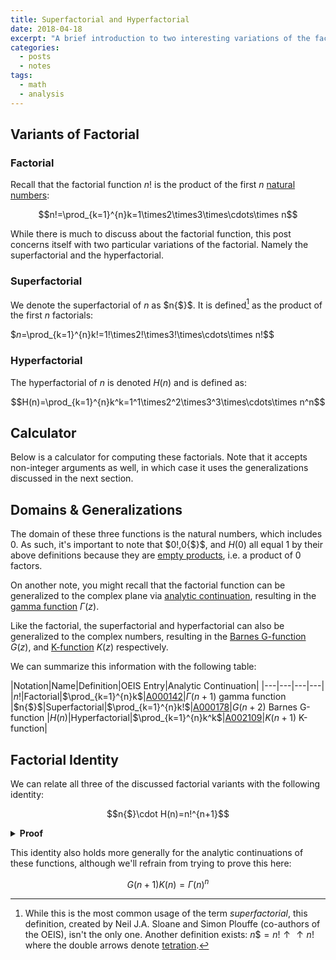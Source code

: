 ```yaml
---
title: Superfactorial and Hyperfactorial
date: 2018-04-18
excerpt: "A brief introduction to two interesting variations of the factorial function: the superfactorial and hyperfactorial."
categories:
  - posts
  - notes
tags: 
  - math
  - analysis
---
```

## Variants of Factorial
### Factorial
Recall that the factorial function $n!$ is the product of the first $n$ [natural numbers](/natural-numbers):

$$n!=\prod_{k=1}^{n}k=1\times2\times3\times\cdots\times n$$

While there is much to discuss about the factorial function, this post concerns itself with two particular variations of the factorial. Namely the superfactorial and the hyperfactorial.

### Superfactorial
We denote the superfactorial of $n$ as $n{$}$. It is defined[^f1] as the product of the first $n$ factorials:

$$n$=\prod_{k=1}^{n}k!=1!\times2!\times3!\times\cdots\times n!$$

### Hyperfactorial
The hyperfactorial of $n$ is denoted $H(n)$ and is defined as:

$$H(n)=\prod_{k=1}^{n}k^k=1^1\times2^2\times3^3\times\cdots\times n^n$$

## Calculator
Below is a calculator for computing these factorials. Note that it accepts non-integer arguments as well, in which case it uses the generalizations discussed in the next section.

<script type="text/javascript" id="WolframAlphaScriptbcca7832d533f6081e71aec899cc33f0" src="//www.wolframalpha.com/widget/widget.jsp?id=bcca7832d533f6081e71aec899cc33f0"></script>

## Domains & Generalizations
The domain of these three functions is the natural numbers, which includes $0$. As such, it's important to note that $0!,0{$}$, and $H(0)$ all equal $1$ by their above definitions because they are [empty products](https://en.wikipedia.org/wiki/Empty_product), i.e. a product of 0 factors.

On another note, you might recall that the factorial function can be generalized to the complex plane via [analytic continuation](https://en.wikipedia.org/wiki/Analytic_continuation), resulting in the [gamma function](https://en.wikipedia.org/wiki/Gamma_function) $\Gamma(z)$.

Like the factorial, the superfactorial and hyperfactorial can also be generalized to the complex numbers, resulting in the [Barnes G-function](https://en.wikipedia.org/wiki/Barnes_G-function) $G(z)$, and [K-function](https://en.wikipedia.org/wiki/K-function) $K(z)$ respectively.

We can summarize this information with the following table:

|Notation|Name|Definition|OEIS Entry|Analytic Continuation|
|---|---|---|---|
|$n!$|Factorial|$\prod_{k=1}^{n}k$|[A000142](https://oeis.org/A000142)|$\Gamma(n+1)$ gamma function
|$n{$}$|Superfactorial|$\prod_{k=1}^{n}k!$|[A000178](https://oeis.org/A000178)|$G(n+2)$ Barnes G-function
|$H(n)$|Hyperfactorial|$\prod_{k=1}^{n}k^k$|[A002109](https://oeis.org/A002109)|$K(n+1)$ K-function|

## Factorial Identity
We can relate all three of the discussed factorial variants with the following identity:

$$n{$}\cdot H(n)=n!^{n+1}$$

<details>
<summary><strong>Proof</strong></summary>

We can prove the above statement, which we'll call $P(n)$, by induction:

$$P(n)\equiv n{$}\cdot H(n)=n!^{n+1}$$

First we multiply both sides of the equation by $(n+1)!(n+1)^{n+1}$:

$$\begin{align}n{$}\cdot H(n)&=n!^{n+1}\\
(n+1)!(n+1)^{n+1}& \ \ \ \ \ (n+1)!(n+1)^{n+1}
\end{align}$$

Now let's simplify the left hand side first. Notice that $n{\$}\cdot(n+1)!=(n+1){\$}$ and that $H(n)\cdot(n+1)^{n+1}=H(n+1)$. From this the left hand side simply becomes:

$$(n+1){$}\cdot H(n+1)$$

Now let's deal with right hand side. Notice that the expression can be rewritten as:

$$\begin{align}
n!^{n+1} \color{green}{(n+1)!}(n+1)^{n+1}&=n!^{n+1}\color{green}{n!(n+1)}(n+1)^{n+1}\\
&=n!^{n+2}(n+1)^{n+2}\\
&=(n+1)!^{n+2}\\
\end{align}$$

Putting the right and left hand sides back together we can see that we just proved $P(n+1)$:

$$P(n+1)\equiv(n+1){$}\cdot H(n+1)=(n+1)!^{n+2}$$

However $P(n+1)$ was proved under the assumption that $P(n)$ was true. Thus:

$$P(n)\implies P(n+1)$$

But, notice that $P(0)$ is true:

$$\begin{align}
P(0)&\equiv 0{$}\cdot H(0)=(0!)^{0+1}&\\
&\equiv1\cdot1=1&\text{(empty product is $1$)}\\
&\equiv T&
\end{align}$$

We thus have by induction:

$$\begin{align}
&P(n)\implies P(n+1)\\
&P(0)\\
\therefore\ &\hline{\forall n\in \mathbb{N},\ P(n)}\\
\end{align}$$
</details>
<p></p>

This identity also holds more generally for the analytic continuations of these functions, although we'll refrain from trying to prove this here:

$$G(n+1)K(n)=\Gamma(n)^{n}$$

<!-- footer -->

[^f1]: While this is the most common usage of the term *superfactorial*, this definition, created by Neil J.A. Sloane and Simon Plouffe (co-authors of the OEIS), isn't the only one. Another definition exists: $n{\$}=n!\uparrow\uparrow n!$ where the double arrows denote [tetration](https://en.wikipedia.org/wiki/Tetration).
